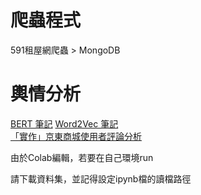 # 爬蟲程式
591租屋網爬蟲 > MongoDB
# 輿情分析
[ BERT 筆記](https://github.com/gysdnow/NLPWorks/blob/master/BERTForClassification.ipynb)
[Word2Vec 筆記](https://github.com/gysdnow/NLPWorks/blob/master/WordsProcessing.ipynb)<br/>
[「實作」京東商城使用者評論分析](https://github.com/gysdnow/NLPWorks/blob/master/JingDongAnalysis.ipynb)

由於Colab編輯，若要在自己環境run 

請下載資料集，並記得設定ipynb檔的讀檔路徑
